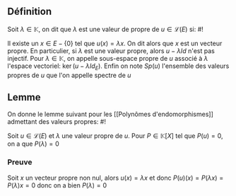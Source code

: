 ## Définition
Soit $\lambda \in \mathbb K$, on dit que $\lambda$ est une valeur de propre de $u \in \mathcal L(E)$ si: #!

Il existe un $x \in E - \{0\}$ tel que $u(x) = \lambda x$. On dit alors que $x$ est un vecteur propre. En particulier, si $\lambda$ est une valeur propre, alors $u- \lambda Id$ n'est pas injectif.
Pour $\lambda \in \mathbb K$, on appelle sous-espace propre de $u$ associé à $\lambda$ l'espace vectoriel: $\ker(u - \lambda Id_E)$.
Enfin on note $Sp(u)$ l'ensemble des valeurs propres de $u$ que l'on appelle spectre de $u$
<!--ID: 1715537862424-->


## Lemme
On donne le lemme suivant pour les [[Polynômes d'endomorphismes]] admettant des valeurs propres: #!

Soit $u \in \mathcal L(E)$ et $\lambda$ une valeur propre de $u$. Pour $P \in \mathbb K[X]$ tel que $P(u) = 0$, on a que  $P(\lambda) = 0$
<!--ID: 1715537862425-->


### Preuve
Soit $x$ un vecteur propre non nul, alors $u(x) = \lambda x$ et donc $P(u)(x) = P(\lambda x) = P(\lambda)x = 0$ donc on a bien $P(\lambda) = 0$

$$\tag*{$\blacksquare$}$$